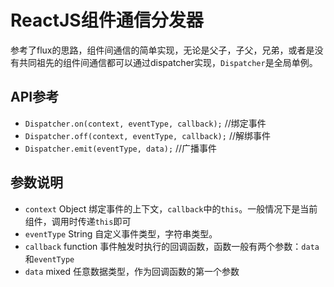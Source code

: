 # ReactJS组件通信分发器

参考了flux的思路，组件间通信的简单实现，无论是父子，子父，兄弟，或者是没有共同祖先的组件间通信都可以通过dispatcher实现，`Dispatcher`是全局单例。

## API参考

* `Dispatcher.on(context, eventType, callback);` //绑定事件
* `Dispatcher.off(context, eventType, callback);` //解绑事件
* `Dispatcher.emit(eventType, data);` //广播事件

## 参数说明
* `context` Object 绑定事件的上下文，`callback`中的`this`。一般情况下是当前组件，调用时传递`this`即可  
* `eventType` String 自定义事件类型，字符串类型。
* `callback` function 事件触发时执行的回调函数，函数一般有两个参数：`data`和`eventType`
* `data` mixed 任意数据类型，作为回调函数的第一个参数
